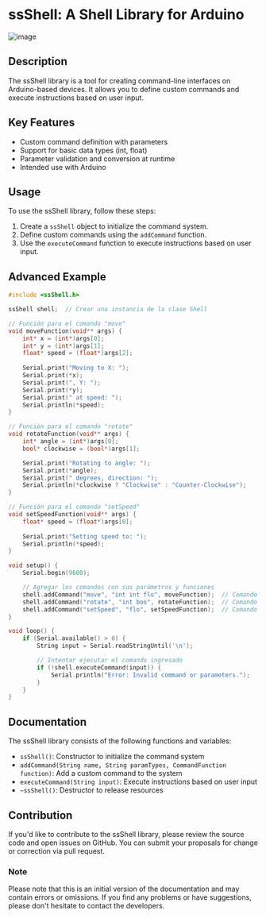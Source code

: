 # ssShell: A Shell Library for Arduino

![image](https://github.com/user-attachments/assets/2f8b6f32-edb8-4632-ae5e-36f30890a87d)



## Description
The ssShell library is a tool for creating command-line interfaces on Arduino-based devices. It allows you to define custom commands and execute instructions based on user input.

## Key Features

*   Custom command definition with parameters
*   Support for basic data types (int, float)
*   Parameter validation and conversion at runtime
*   Intended use with Arduino

## Usage

To use the ssShell library, follow these steps:

1.  Create a `ssShell` object to initialize the command system.
2.  Define custom commands using the `addCommand` function.
3.  Use the `executeCommand` function to execute instructions based on user input.

## Advanced Example

```cpp
#include <ssShell.h>

ssShell shell;  // Crear una instancia de la clase Shell

// Función para el comando "move"
void moveFunction(void** args) {
    int* x = (int*)args[0];
    int* y = (int*)args[1];
    float* speed = (float*)args[2];
    
    Serial.print("Moving to X: ");
    Serial.print(*x);
    Serial.print(", Y: ");
    Serial.print(*y);
    Serial.print(" at speed: ");
    Serial.println(*speed);
}

// Función para el comando "rotate"
void rotateFunction(void** args) {
    int* angle = (int*)args[0];
    bool* clockwise = (bool*)args[1];

    Serial.print("Rotating to angle: ");
    Serial.print(*angle);
    Serial.print(" degrees, direction: ");
    Serial.println(*clockwise ? "Clockwise" : "Counter-Clockwise");
}

// Función para el comando "setSpeed"
void setSpeedFunction(void** args) {
    float* speed = (float*)args[0];
    
    Serial.print("Setting speed to: ");
    Serial.println(*speed);
}

void setup() {
    Serial.begin(9600);

    // Agregar los comandos con sus parámetros y funciones
    shell.addCommand("move", "int int flo", moveFunction);  // Comando con dos enteros y un float
    shell.addCommand("rotate", "int boo", rotateFunction);  // Comando con un entero y un booleano
    shell.addCommand("setSpeed", "flo", setSpeedFunction);  // Comando con un float
}

void loop() {
    if (Serial.available() > 0) {
        String input = Serial.readStringUntil('\n');

        // Intentar ejecutar el comando ingresado
        if (!shell.executeCommand(input)) {
            Serial.println("Error: Invalid command or parameters.");
        }
    }
}
```

## Documentation

The ssShell library consists of the following functions and variables:

*   `ssShell()`: Constructor to initialize the command system
*   `addCommand(String name, String paramTypes, CommandFunction function)`: Add a custom command to the system
*   `executeCommand(String input)`: Execute instructions based on user input
*   `~ssShell()`: Destructor to release resources

## Contribution

If you'd like to contribute to the ssShell library, please review the source code and open issues on GitHub. You can submit your proposals for change or correction via pull request.

### Note
Please note that this is an initial version of the documentation and may contain errors or omissions. If you find any problems or have suggestions, please don't hesitate to contact the developers.
```
